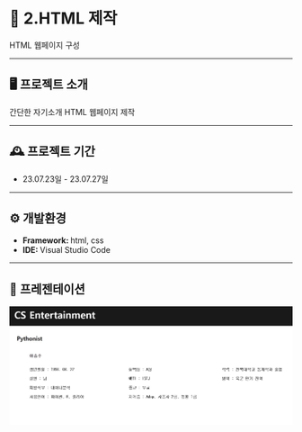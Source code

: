 # 🚩 2.HTML 제작
HTML 웹페이지 구성  

----------------------------------------------------------
## 🖥️ 프로젝트 소개
간단한 자기소개 HTML 웹페이지 제작 
<br>

----------------------------------------------------------
## 🕰️ 프로젝트 기간
* 23.07.23일 - 23.07.27일

----------------------------------------------------------
## ⚙ 개발환경
- <strong>Framework: </strong> html, css
- <strong>IDE: </strong> Visual Studio Code

----------------------------------------------------------
## 📌 프레젠테이션
![Alt text](결과.jpg)


